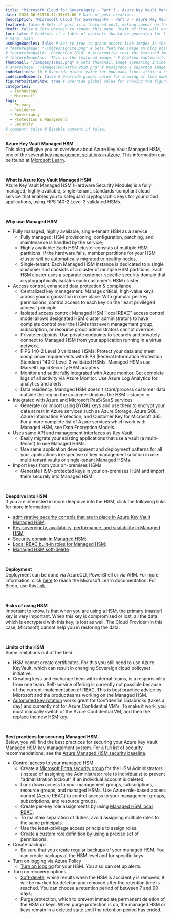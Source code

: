 ```yaml
---
title: "Microsoft Cloud for Sovereignty - Part 3 - Azure Key Vault Managed HSM " # Title of the blog post.
date: 2024-06-03T16:12:35+01:00 # Date of post creation.
description: "Microsoft Cloud for Sovereignty - Part 3 - Azure Key Vault Managed HSM" # Description used for search engine.
featured: false # Sets if post is a featured post, making appear on the home page side bar.
draft: false # Sets whether to render this page. Draft of true will not be rendered.
toc: false # Controls if a table of contents should be generated for first-level links automatically.
# menu: main
usePageBundles: false # Set to true to group assets like images in the same folder as this post.
# featureImage: "/images/ignite.png" # Sets featured image on blog post.
# featureImageAlt: 'DockerCon 2018' # Alternative text for featured image.
# featureImageCap: 'This is the featured image.' # Caption (optional).
thumbnail: "/images/scbs3.png" # Sets thumbnail image appearing inside card on homepage.
# shareImage: "/images/DockerCon2018.png" # Designate a separate image for social media sharing.
codeMaxLines: 10 # Override global value for how many lines within a code block before auto-collapsing.
codeLineNumbers: false # Override global value for showing of line numbers within code block.
figurePositionShow: true # Override global value for showing the figure label.
categories:
  - Technology
  - Microsoft
tags:
  - Privacy
  - Residency
  - Sovereignty
  - Protection & Management
  - Security 
# comment: false # Disable comment if false.
---
```

<B>Azure Key Vault Managed HSM</b> <br>
This blog will give you an overview about Azure Key Vault Managed HSM, one of the several <a href="https://learn.microsoft.com/en-us/azure/security/fundamentals/key-management#whats-next">key management solutions in Azure</a>. This information can be found at <a href="https://learn.microsoft.com/en-us/azure/key-vault/managed-hsm/overview">Microsoft Learn</a>.

<Br>

<B>What is Azure Key Vault Managed HSM</B> <br>
Azure Key Vault Managed HSM (Hardware Security Module) is a fully managed, highly available, single-tenant, standards-compliant cloud service that enables you to safeguard cryptographic keys for your cloud applications, using FIPS 140-2 Level 3 validated HSMs.

<br>

<B>Why use Managed HSM</B> <br>
  - Fully managed, highly available, single-tenant HSM as a service <br>
      - Fully managed: HSM provisioning, configuration, patching, and maintenance is handled by the service;  <br>
      - Highly available: Each HSM cluster consists of multiple HSM partitions. If the hardware fails, member partitions for your HSM cluster will be automatically migrated to healthy nodes. <br>
      - Single-tenant: Each Managed HSM instance is dedicated to a single customer and consists of a cluster of multiple HSM partitions. Each HSM cluster uses a separate customer-specific security domain that cryptographically isolates each customer's HSM cluster. <br>
  - Access control, enhanced data protection & compliance <br>
      - Centralized key management: Manage critical, high-value keys across your organization in one place. With granular per key permissions, control access to each key on the 'least privileged access' principle. <br>
      - Isolated access control: Managed HSM "local RBAC" access control model allows designated HSM cluster administrators to have complete control over the HSMs that even management group, subscription, or resource group administrators cannot override. <br>
      - Private endpoints: Use private endpoints to securely and privately connect to Managed HSM from your application running in a virtual network. <br>
      - FIPS 140-2 Level 3 validated HSMs: Protect your data and meet compliance requirements with FIPS (Federal Information Protection Standard) 140-2 Level 3 validated HSMs. Managed HSMs use Marvell LiquidSecurity HSM adapters. <br>
      - Monitor and audit: fully integrated with Azure monitor. Get complete logs of all activity via Azure Monitor. Use Azure Log    Analytics for analytics and alerts. <br>
      - Data residency: Managed HSM doesn't store/process customer data outside the region the customer deploys the HSM instance in.
  - Integrated with Azure and Microsoft PaaS/SaaS services <br>
      - Generate (or import using BYOK) keys and use them to encrypt your data at rest in Azure services such as Azure Storage, Azure SQL, Azure Information Protection, and Customer Key for Microsoft 365. For a more complete list of Azure services which work with     Managed HSM, see Data Encryption Models. <br>
  - Uses same API and management interfaces as Key Vault <br>
      - Easily migrate your existing applications that use a vault (a multi-tenant) to use Managed HSMs. <br>
      - Use same application development and deployment patterns for all your applications irrespective of key management solution in use: multi-tenant vaults or single-tenant Managed HSMs. <br>
  - Import keys from your on-premises HSMs <br>
      - Generate HSM-protected keys in your on-premises HSM and import them securely into Managed HSM. <br>

<br>

<B>Deepdive into HSM</B> <br>
If you are interested in more deepdive into the HSM, click the following links for more information:
  - <a href="https://learn.microsoft.com/en-us/azure/key-vault/managed-hsm/mhsm-control-data#administrative-security-controls">admistrative security controls that are in place in Azure Key Vault Managed HSM</a>; <br>
  - <a href="https://learn.microsoft.com/en-us/azure/key-vault/managed-hsm/managed-hsm-technical-details">Key sovereignty, availability, performance, and scalability in Managed HSM</a>; <br>
  - <a href="https://learn.microsoft.com/en-us/azure/key-vault/managed-hsm/security-domain">Security domain in Managed HSM</a>; <br>
  - <a href="https://learn.microsoft.com/en-us/azure/key-vault/managed-hsm/built-in-roles">Local RBAC built-in roles for Managed HSM</a>; <br>
  - <a href="https://learn.microsoft.com/en-us/azure/key-vault/managed-hsm/soft-delete-overview">Managed HSM soft-delete</a>. <br>

<br>

<B>Deployment</B> <br>
Deployment can be done via AzureCLI, PowerShell or via ARM. For more information, click <a href="https://learn.microsoft.com/en-us/azure/key-vault/managed-hsm/quick-create-template">here</a> to reach the Microsoft Learn documentation.
For Bicep, use this <a href="https://learn.microsoft.com/en-us/azure/templates/microsoft.keyvault/managedhsms?pivots=deployment-language-bicep">link</a>.

<br>

<B>Risks of using HSM</B> <br>
Important to know, is that when you are using a HSM, the primary (master) key is very important. When this key is compromised or lost, all the data which is encrypted with this key, is lost as well. The Cloud Provider (in this case, Microsoft) cannot help you in restoring the data.

<br>

<B>Limits of the HSM</B> <br>
Some limitations out of the field: <Br>
  - HSM cannot create certificates. For this you still need to use Azure KeyVault, which can result in changing Sovereign cloud policyset initiative; <br>
  - Creating keys and exchange them with internal teams, is a responsibility from one team. Self-service offering is currently not possible because of the current implementation of RBAC. This is best practice advice by Microsoft and the productteams working on the Managed HSM.
  - <a href="https://learn.microsoft.com/en-us/azure/key-vault/managed-hsm/key-rotation">Automated key rotation</a> works great for Confidential Databricks (takes a day) and currently not for Azure Confidential VM's. To make it work, you must manually switch of the Azure Confidential VM, and then the replace the new HSM key. 

<br>

<B>Best practices for securing Managed HSM</B> <br>
Below, you will find the best practices for securing your Azure Key Vault Managed HSM key management system. For a full list of security recommendations, see the <a href="https://learn.microsoft.com/en-us/security/benchmark/azure/baselines/key-vault-managed-hsm-security-baseline">Azure Managed HSM security baseline</a>.
  - Control access to your managed HSM
      - Create a <a href="https://learn.microsoft.com/en-us/entra/fundamentals/concept-learn-about-groups">Microsoft Entra security group</a> for the HSM Administrators (instead of assigning the Administrator role to individuals) to prevent "administration lockout" if an individual account is deleted;
      - Lock down access to your management groups, subscriptions, resource groups, and managed HSMs. Use Azure role-based access control (Azure RBAC) to control access to your management groups, subscriptions, and resource groups.
      - Create per-key role assignments by using <a href="https://learn.microsoft.com/en-us/azure/key-vault/managed-hsm/access-control#data-plane-and-managed-hsm-local-rbac">Managed HSM local RBAC</a>.
      - To maintain separation of duties, avoid assigning multiple roles to the same principals.
      - Use the least-privilege access principle to assign roles.
      - Create a custom role definition by using a precise set of permissions.
  - Create backups
      - Be sure that you create regular <a href="https://learn.microsoft.com/en-us/azure/key-vault/managed-hsm/backup-restore">backups</a> of your managed HSM. You can create backups at the HSM level and for specific keys.
  - Turn on logging via Azure Policy
      - <a href="https://learn.microsoft.com/en-us/azure/key-vault/managed-hsm/logging">Turn on logging</a> for your HSM. You also can set up alerts.
  - Turn on recovery options
      - <a href="https://learn.microsoft.com/en-us/azure/key-vault/managed-hsm/soft-delete-overview">Soft-delete</a>, which results when the HSM is accidently is removed, it will be marked for deletion and removed after the retention time is reached. You can choose a retention period of between 7 and 90 days;
      - Purge protection, which to prevent immediate permanent deletion of the HSM or keys. When purge protection is on, the managed HSM or keys remain in a deleted state until the retention period has ended.
